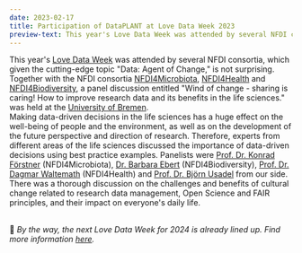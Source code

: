 ```yaml
---
date: 2023-02-17
title: Participation of DataPLANT at Love Data Week 2023
preview-text: This year's Love Data Week was attended by several NFDI consortia, which given the cutting-edge topic "Data - Agent of Change," is not surprising. Together with the NFDI consortia NFDI4Microbiota and NFDI4Biodiversity, a panel discussion entitled "Wind of change - sharing is caring! How to improve research data and its benefits in the life sciences." was held at the University of Bremen. Making data-driven decisions in the life sciences has a huge effect on the well-being...
---
```


This year's [Love Data Week](https://forschungsdaten.info/fdm-im-deutschsprachigen-raum/love-data-week/) was attended by several NFDI consortia, which given the cutting-edge topic "Data: Agent of Change," is not surprising.  
Together with the NFDI consortia [NFDI4Microbiota](https://nfdi4microbiota.de/), [NFDI4Health](https://www.nfdi4health.de/) and [NFDI4Biodiversity](https://www.nfdi4biodiversity.org/de/), a panel discussion entitled "Wind of change - sharing is caring! How to improve research data and its benefits in the life sciences." was held at the [University of Bremen](https://www.uni-bremen.de/).  
Making data-driven decisions in the life sciences has a huge effect on the well-being of people and the environment, as well as on the development of the future perspective and direction of research. Therefore, experts from different areas of the life sciences discussed the importance of data-driven decisions using best practice examples. Panelists were [Prof. Dr. Konrad Förstner](https://www.zbmed.de/kontakt/konrad-foerstner/) (NFDI4Microbiota), [Dr. Barbara Ebert](https://de.linkedin.com/in/barbaraebert/en) (NFDI4Biodiversity), [Prof. Dr. Dagmar Waltemath](https://www.fis.med.uni-greifswald.de/FIS/init_person_browser.action?pers_id=ngpocpv7uc2ss) (NFDI4Health) and [Prof. Dr. Björn Usadel](https://www.fz-juelich.de/profile/usadel_b) from our side. There was a thorough discussion on the challenges and benefits of cultural change related to research data management, Open Science and FAIR principles, and their impact on everyone's daily life.
<br>
</br>

🍃 *By the way, the next Love Data Week for 2024 is already lined up. Find more information [here](https://www.icpsr.umich.edu/web/about/cms/3799?utm_source=all&utm_medium=all&utm_campaign=LDW23&utm_id=LDW23).*